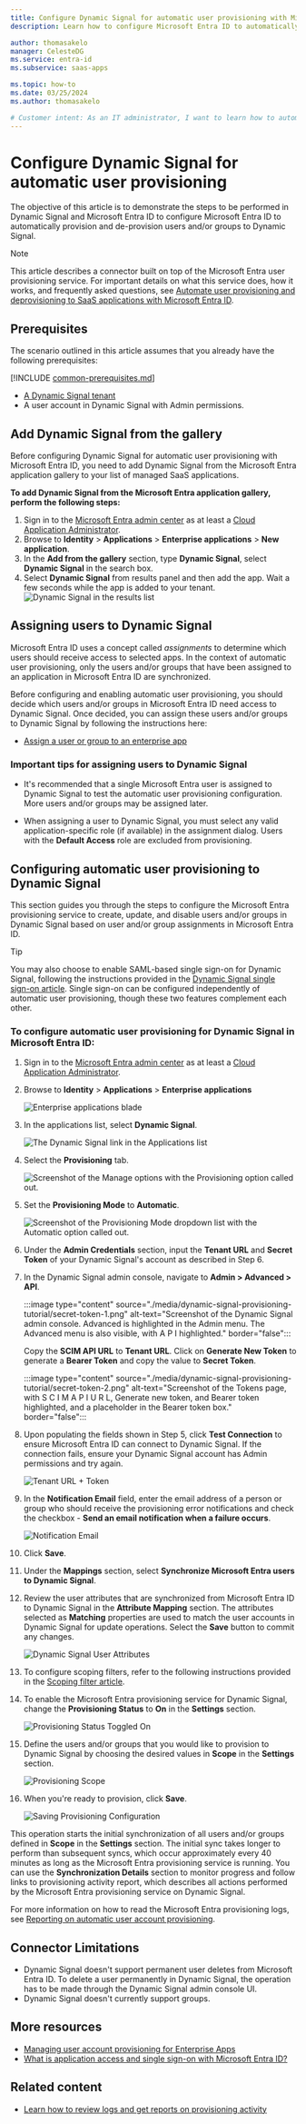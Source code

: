 ```yaml
---
title: Configure Dynamic Signal for automatic user provisioning with Microsoft Entra ID
description: Learn how to configure Microsoft Entra ID to automatically provision and de-provision user accounts to Dynamic Signal.

author: thomasakelo
manager: CelesteDG
ms.service: entra-id
ms.subservice: saas-apps

ms.topic: how-to
ms.date: 03/25/2024
ms.author: thomasakelo

# Customer intent: As an IT administrator, I want to learn how to automatically provision and deprovision user accounts from Microsoft Entra ID to Dynamic Signal so that I can streamline the user management process and ensure that users have the appropriate access to Dynamic Signal.
---
```


# Configure Dynamic Signal for automatic user provisioning

The objective of this article is to demonstrate the steps to be performed in Dynamic Signal and Microsoft Entra ID to configure Microsoft Entra ID to automatically provision and de-provision users and/or groups to Dynamic Signal.

> [!NOTE]
> This article describes a connector built on top of the Microsoft Entra user provisioning service. For important details on what this service does, how it works, and frequently asked questions, see [Automate user provisioning and deprovisioning to SaaS applications with Microsoft Entra ID](~/identity/app-provisioning/user-provisioning.md).
>

## Prerequisites

The scenario outlined in this article assumes that you already have the following prerequisites:

[!INCLUDE [common-prerequisites.md](~/identity/saas-apps/includes/common-prerequisites.md)]
* [A Dynamic Signal tenant](https://dynamicsignal.com/)
* A user account in Dynamic Signal with Admin permissions.

## Add Dynamic Signal from the gallery

Before configuring Dynamic Signal for automatic user provisioning with Microsoft Entra ID, you need to add Dynamic Signal from the Microsoft Entra application gallery to your list of managed SaaS applications.

**To add Dynamic Signal from the Microsoft Entra application gallery, perform the following steps:**

1. Sign in to the [Microsoft Entra admin center](https://entra.microsoft.com) as at least a [Cloud Application Administrator](~/identity/role-based-access-control/permissions-reference.md#cloud-application-administrator).
1. Browse to **Identity** > **Applications** > **Enterprise applications** > **New application**.
1. In the **Add from the gallery** section, type **Dynamic Signal**, select **Dynamic Signal** in the search box.
1. Select **Dynamic Signal** from results panel and then add the app. Wait a few seconds while the app is added to your tenant.
	![Dynamic Signal in the results list](common/search-new-app.png)

## Assigning users to Dynamic Signal

Microsoft Entra ID uses a concept called *assignments* to determine which users should receive access to selected apps. In the context of automatic user provisioning, only the users and/or groups that have been assigned to an application in Microsoft Entra ID are synchronized.

Before configuring and enabling automatic user provisioning, you should decide which users and/or groups in Microsoft Entra ID need access to Dynamic Signal. Once decided, you can assign these users and/or groups to Dynamic Signal by following the instructions here:

* [Assign a user or group to an enterprise app](~/identity/enterprise-apps/assign-user-or-group-access-portal.md)

### Important tips for assigning users to Dynamic Signal

* It's recommended that a single Microsoft Entra user is assigned to Dynamic Signal to test the automatic user provisioning configuration. More users and/or groups may be assigned later.

* When assigning a user to Dynamic Signal, you must select any valid application-specific role (if available) in the assignment dialog. Users with the **Default Access** role are excluded from provisioning.

## Configuring automatic user provisioning to Dynamic Signal 

This section guides you through the steps to configure the Microsoft Entra provisioning service to create, update, and disable users and/or groups in Dynamic Signal based on user and/or group assignments in Microsoft Entra ID.

> [!TIP]
> You may also choose to enable SAML-based single sign-on for Dynamic Signal, following the instructions provided in the [Dynamic Signal single sign-on  article](dynamicsignal-tutorial.md). Single sign-on can be configured independently of automatic user provisioning, though these two features complement each other.

<a name='to-configure-automatic-user-provisioning-for-dynamic-signal-in-azure-ad'></a>

### To configure automatic user provisioning for Dynamic Signal in Microsoft Entra ID:

1. Sign in to the [Microsoft Entra admin center](https://entra.microsoft.com) as at least a [Cloud Application Administrator](~/identity/role-based-access-control/permissions-reference.md#cloud-application-administrator).
1. Browse to **Identity** > **Applications** > **Enterprise applications**

	![Enterprise applications blade](common/enterprise-applications.png)

1. In the applications list, select **Dynamic Signal**.

	![The Dynamic Signal link in the Applications list](common/all-applications.png)

3. Select the **Provisioning** tab.

	![Screenshot of the Manage options with the Provisioning option called out.](common/provisioning.png)

4. Set the **Provisioning Mode** to **Automatic**.

	![Screenshot of the Provisioning Mode dropdown list with the Automatic option called out.](common/provisioning-automatic.png)

5. Under the **Admin Credentials** section, input the **Tenant URL** and **Secret Token** of your Dynamic Signal's account as described in Step 6.

6. In the Dynamic Signal admin console, navigate to **Admin > Advanced > API**.

	:::image type="content" source="./media/dynamic-signal-provisioning-tutorial/secret-token-1.png" alt-text="Screenshot of the Dynamic Signal admin console. Advanced is highlighted in the Admin menu. The Advanced menu is also visible, with A P I highlighted." border="false":::

	Copy the **SCIM API URL** to **Tenant URL**. Click on **Generate New Token** to generate a **Bearer Token** and copy the value to **Secret Token**.

	:::image type="content" source="./media/dynamic-signal-provisioning-tutorial/secret-token-2.png" alt-text="Screenshot of the Tokens page, with S C I M A P I U R L, Generate new token, and Bearer token highlighted, and a placeholder in the Bearer token box." border="false":::

7. Upon populating the fields shown in Step 5, click **Test Connection** to ensure Microsoft Entra ID can connect to Dynamic Signal. If the connection fails, ensure your Dynamic Signal account has Admin permissions and try again.

	![Tenant URL + Token](common/provisioning-testconnection-tenanturltoken.png)

8. In the **Notification Email** field, enter the email address of a person or group who should receive the provisioning error notifications and check the checkbox - **Send an email notification when a failure occurs**.

	![Notification Email](common/provisioning-notification-email.png)

9. Click **Save**.

10. Under the **Mappings** section, select **Synchronize Microsoft Entra users to Dynamic Signal**.

11. Review the user attributes that are synchronized from Microsoft Entra ID to Dynamic Signal in the **Attribute Mapping** section. The attributes selected as **Matching** properties are used to match the user accounts in Dynamic Signal for update operations. Select the **Save** button to commit any changes.

	![Dynamic Signal User Attributes](media/dynamic-signal-provisioning-tutorial/user-mapping-attributes.png)

12. To configure scoping filters, refer to the following instructions provided in the [Scoping filter  article](~/identity/app-provisioning/define-conditional-rules-for-provisioning-user-accounts.md).

13. To enable the Microsoft Entra provisioning service for Dynamic Signal, change the **Provisioning Status** to **On** in the **Settings** section.

	![Provisioning Status Toggled On](common/provisioning-toggle-on.png)

14. Define the users and/or groups that you would like to provision to Dynamic Signal by choosing the desired values in **Scope** in the **Settings** section.

	![Provisioning Scope](common/provisioning-scope.png)

15. When you're ready to provision, click **Save**.

	![Saving Provisioning Configuration](common/provisioning-configuration-save.png)

This operation starts the initial synchronization of all users and/or groups defined in **Scope** in the **Settings** section. The initial sync takes longer to perform than subsequent syncs, which occur approximately every 40 minutes as long as the Microsoft Entra provisioning service is running. You can use the **Synchronization Details** section to monitor progress and follow links to provisioning activity report, which describes all actions performed by the Microsoft Entra provisioning service on Dynamic Signal.

For more information on how to read the Microsoft Entra provisioning logs, see [Reporting on automatic user account provisioning](~/identity/app-provisioning/check-status-user-account-provisioning.md).

## Connector Limitations

* Dynamic Signal doesn't support permanent user deletes from Microsoft Entra ID. To delete a user permanently in Dynamic Signal, the operation has to be made through the Dynamic Signal admin console UI. 
* Dynamic Signal doesn't currently support groups.

## More resources

* [Managing user account provisioning for Enterprise Apps](~/identity/app-provisioning/configure-automatic-user-provisioning-portal.md)
* [What is application access and single sign-on with Microsoft Entra ID?](~/identity/enterprise-apps/what-is-single-sign-on.md)

## Related content

* [Learn how to review logs and get reports on provisioning activity](~/identity/app-provisioning/check-status-user-account-provisioning.md)
